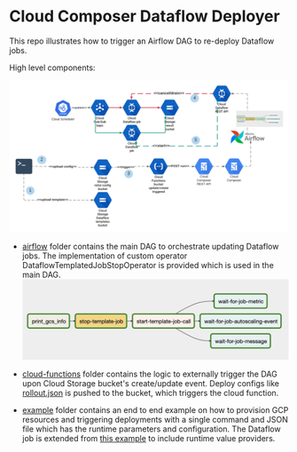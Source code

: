 # Cloud Composer Dataflow Deployer

This repo illustrates how to trigger an Airflow DAG to re-deploy Dataflow jobs.

High level components:

![cloudcomposerdataflowdeployer-arch](docs/CloudComposerDataflowDeployer.png)

- [airflow](airflow) folder contains the main DAG to orchestrate updating Dataflow jobs. The implementation of custom
  operator DataflowTemplatedJobStopOperator is provided which is used in the main DAG.
  ![dataflow-deployer-dag](docs/dataflow-deployer-dag.png)

- [cloud-functions](cloud-functions) folder contains the logic to externally trigger the DAG upon Cloud Storage bucket's
  create/update event. Deploy configs like [rollout.json](example/rollout.json) is pushed to the bucket, which triggers
  the cloud function.

- [example](example) folder contains an end to end example on how to provision GCP resources and triggering deployments
  with a single command and JSON file which has the runtime parameters and configuration. The Dataflow job is extended
  from [this example](https://cloud.google.com/pubsub/docs/pubsub-dataflow#python) to include runtime value providers. 
